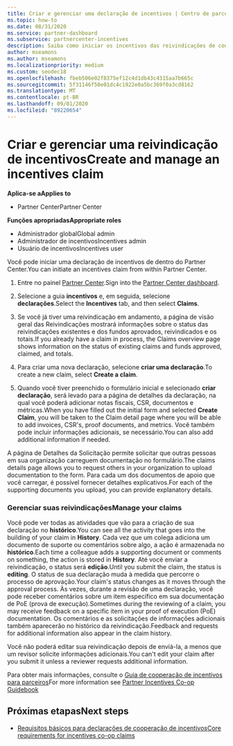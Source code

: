 ```yaml
---
title: Criar e gerenciar uma declaração de incentivos | Centro de parceiros
ms.topic: how-to
ms.date: 08/31/2020
ms.service: partner-dashboard
ms.subservice: partnercenter-incentives
description: Saiba como iniciar os incentivos das reivindicações de cooperação do Partner Center. Você pode ver todas as atividades da sua reivindicação no Histórico.
author: mseamons
ms.author: mseamons
ms.localizationpriority: medium
ms.custom: seodec18
ms.openlocfilehash: fbeb506e02f8375ef12c4d1db43c4315aa7b665c
ms.sourcegitcommit: 5f31146f50e01dc4c1922e0a5bc369f0a3cd8162
ms.translationtype: MT
ms.contentlocale: pt-BR
ms.lasthandoff: 09/01/2020
ms.locfileid: "89220654"
---
```

# <a name="create-and-manage-an-incentives-claim"></a><span data-ttu-id="aaf49-104">Criar e gerenciar uma reivindicação de incentivos</span><span class="sxs-lookup"><span data-stu-id="aaf49-104">Create and manage an incentives claim</span></span>

<span data-ttu-id="aaf49-105">**Aplica-se a**</span><span class="sxs-lookup"><span data-stu-id="aaf49-105">**Applies to**</span></span>
- <span data-ttu-id="aaf49-106">Partner Center</span><span class="sxs-lookup"><span data-stu-id="aaf49-106">Partner Center</span></span>

<span data-ttu-id="aaf49-107">**Funções apropriadas**</span><span class="sxs-lookup"><span data-stu-id="aaf49-107">**Appropriate roles**</span></span>

- <span data-ttu-id="aaf49-108">Administrador global</span><span class="sxs-lookup"><span data-stu-id="aaf49-108">Global admin</span></span>
- <span data-ttu-id="aaf49-109">Administrador de incentivos</span><span class="sxs-lookup"><span data-stu-id="aaf49-109">Incentives admin</span></span>
- <span data-ttu-id="aaf49-110">Usuário de incentivos</span><span class="sxs-lookup"><span data-stu-id="aaf49-110">Incentives user</span></span>

<span data-ttu-id="aaf49-111">Você pode iniciar uma declaração de incentivos de dentro do Partner Center.</span><span class="sxs-lookup"><span data-stu-id="aaf49-111">You can initiate an incentives claim from within Partner Center.</span></span>

1. <span data-ttu-id="aaf49-112">Entre no painel [Partner Center](https://partner.microsoft.com/dashboard/).</span><span class="sxs-lookup"><span data-stu-id="aaf49-112">Sign into the [Partner Center dashboard](https://partner.microsoft.com/dashboard/).</span></span>

2. <span data-ttu-id="aaf49-113">Selecione a guia **incentivos** e, em seguida, selecione **declarações**.</span><span class="sxs-lookup"><span data-stu-id="aaf49-113">Select the **Incentives** tab, and then select **Claims**.</span></span>

3. <span data-ttu-id="aaf49-114">Se você já tiver uma reivindicação em andamento, a página de visão geral das Reivindicações mostrará informações sobre o status das reivindicações existentes e dos fundos aprovados, reivindicados e os totais.</span><span class="sxs-lookup"><span data-stu-id="aaf49-114">If you already have a claim in process, the Claims overview page shows information on the status of existing claims and funds approved, claimed, and totals.</span></span>

4. <span data-ttu-id="aaf49-115">Para criar uma nova declaração, selecione **criar uma declaração**.</span><span class="sxs-lookup"><span data-stu-id="aaf49-115">To create a new claim, select **Create a claim**.</span></span>

5. <span data-ttu-id="aaf49-116">Quando você tiver preenchido o formulário inicial e selecionado **criar declaração**, será levado para a página de detalhes da declaração, na qual você poderá adicionar notas fiscais, CSR, documentos e métricas.</span><span class="sxs-lookup"><span data-stu-id="aaf49-116">When you have filled out the initial form and selected **Create Claim**, you will be taken to the Claim detail page where you will be able to add invoices, CSR's, proof documents, and metrics.</span></span> <span data-ttu-id="aaf49-117">Você também pode incluir informações adicionais, se necessário.</span><span class="sxs-lookup"><span data-stu-id="aaf49-117">You can also add additional information if needed.</span></span>

<span data-ttu-id="aaf49-118">A página de Detalhes da Solicitação permite solicitar que outras pessoas em sua organização carreguem documentação no formulário.</span><span class="sxs-lookup"><span data-stu-id="aaf49-118">The claims details page allows you to request others in your organization to upload documentation to the form.</span></span> <span data-ttu-id="aaf49-119">Para cada um dos documentos de apoio que você carregar, é possível fornecer detalhes explicativos.</span><span class="sxs-lookup"><span data-stu-id="aaf49-119">For each of the supporting documents you upload, you can provide explanatory details.</span></span> 

### <a name="manage-your-claims"></a><span data-ttu-id="aaf49-120">Gerenciar suas reivindicações</span><span class="sxs-lookup"><span data-stu-id="aaf49-120">Manage your claims</span></span>

<span data-ttu-id="aaf49-121">Você pode ver todas as atividades que vão para a criação de sua declaração no **histórico**.</span><span class="sxs-lookup"><span data-stu-id="aaf49-121">You can see all the activity that goes into the building of your claim in **History**.</span></span> <span data-ttu-id="aaf49-122">Cada vez que um colega adiciona um documento de suporte ou comentários sobre algo, a ação é armazenada no **histórico**.</span><span class="sxs-lookup"><span data-stu-id="aaf49-122">Each time a colleague adds a supporting document or comments on something, the action is stored in **History**.</span></span> <span data-ttu-id="aaf49-123">Até você enviar a reivindicação, o status será **edição**.</span><span class="sxs-lookup"><span data-stu-id="aaf49-123">Until you submit the claim, the status is **editing**.</span></span> <span data-ttu-id="aaf49-124">O status de sua declaração muda à medida que percorre o processo de aprovação.</span><span class="sxs-lookup"><span data-stu-id="aaf49-124">Your claim's status changes as it moves through the approval process.</span></span> <span data-ttu-id="aaf49-125">Às vezes, durante a revisão de uma declaração, você pode receber comentários sobre um item específico em sua documentação de PoE (prova de execução).</span><span class="sxs-lookup"><span data-stu-id="aaf49-125">Sometimes during the reviewing of a claim, you may receive feedback on a specific item in your proof of execution (PoE) documentation.</span></span> <span data-ttu-id="aaf49-126">Os comentários e as solicitações de informações adicionais também aparecerão no histórico da reivindicação.</span><span class="sxs-lookup"><span data-stu-id="aaf49-126">Feedback and requests for additional information also appear in the claim history.</span></span>

<span data-ttu-id="aaf49-127">Você não poderá editar sua reivindicação depois de enviá-la, a menos que um revisor solicite informações adicionais.</span><span class="sxs-lookup"><span data-stu-id="aaf49-127">You can't edit your claim after you submit it unless a reviewer requests additional information.</span></span>

<span data-ttu-id="aaf49-128">Para obter mais informações, consulte o [Guia de cooperação de incentivos para parceiros](https://assets.microsoft.com/coop-guidebook.pdf)</span><span class="sxs-lookup"><span data-stu-id="aaf49-128">For more information see [Partner Incentives Co-op Guidebook](https://assets.microsoft.com/coop-guidebook.pdf)</span></span>

## <a name="next-steps"></a><span data-ttu-id="aaf49-129">Próximas etapas</span><span class="sxs-lookup"><span data-stu-id="aaf49-129">Next steps</span></span>

- [<span data-ttu-id="aaf49-130">Requisitos básicos para declarações de cooperação de incentivos</span><span class="sxs-lookup"><span data-stu-id="aaf49-130">Core requirements for incentives co-op claims</span></span>](core-requirements.md)